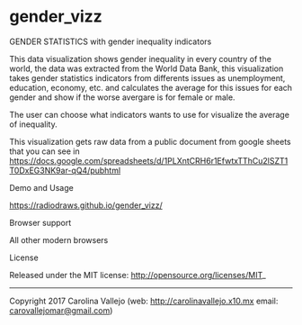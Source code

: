 # gender_vizz

GENDER STATISTICS
with gender inequality indicators

This data visualization shows gender inequality in every country of the world, the data was extracted from the World Data Bank, this visualization takes gender statistics indicators from differents issues as unemployment, education, economy, etc. and calculates the average for this issues for each gender and show if the worse avergare is for female or male.

The user can choose what indicators wants to use for visualize the average of inequality.


This visualization gets raw data from a public document from google sheets that you can see in https://docs.google.com/spreadsheets/d/1PLXntCRH6r1EfwtxTThCu2lSZT1T0DxEG3NK9ar-qQ4/pubhtml

Demo and Usage

https://radiodraws.github.io/gender_vizz/


Browser support

All other modern browsers

License

Released under the MIT license: http://opensource.org/licenses/MIT_



* * *

Copyright 2017 Carolina Vallejo (web: http://carolinavallejo.x10.mx email: carovallejomar@gmail.com)
